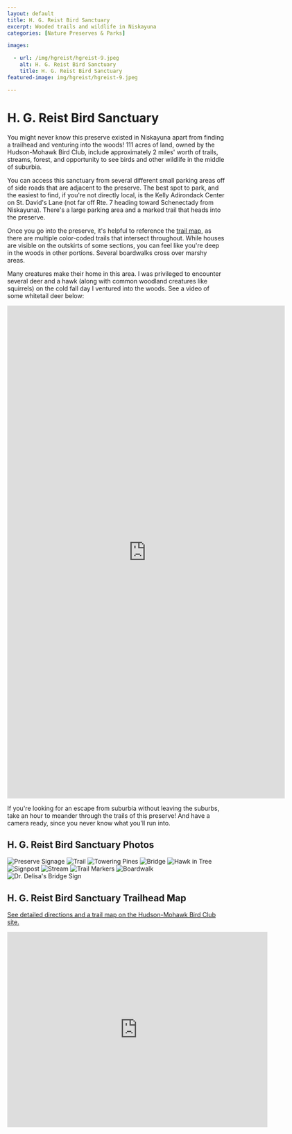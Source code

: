 ```yaml
---
layout: default
title: H. G. Reist Bird Sanctuary
excerpt: Wooded trails and wildlife in Niskayuna
categories: [Nature Preserves & Parks]

images:

  - url: /img/hgreist/hgreist-9.jpeg
    alt: H. G. Reist Bird Sanctuary
    title: H. G. Reist Bird Sanctuary
featured-image: img/hgreist/hgreist-9.jpeg

---
```


<h1>H. G. Reist Bird Sanctuary</h1>

<p>You might never know this preserve existed in Niskayuna apart from finding a trailhead and venturing into the woods! 111 acres of land, owned by the Hudson-Mohawk Bird Club, include approximately 2 miles' worth of trails, streams, forest, and opportunity to see birds and other wildlife in the middle of suburbia.</p>

<p>You can access this sanctuary from several different small parking areas off of side roads that are adjacent to the preserve. The best spot to park, and the easiest to find, if you're not directly local, is the Kelly Adirondack Center on St. David's Lane (not far off Rte. 7 heading toward Schenectady from Niskayuna). There's a large parking area and a marked trail that heads into the preserve.</p>
	
<p>
Once you go into the preserve, it's helpful to reference the <a href="https://hmbc.net/resources/Documents/MiscPDF/reist_trail_map.pdf" target="_blank">trail map</a>, as there are	multiple color-coded trails that intersect throughout. While houses are visible on the outskirts of some sections, you can feel like you're deep in the woods in other portions. Several boardwalks cross over marshy areas. 
</p>

<p>Many creatures make their home in this area. I was privileged to encounter several deer and a hawk (along with common woodland creatures like squirrels) on the cold fall day I ventured into the woods. See a video of some whitetail deer below:</p>

<p>
    <iframe src="https://player.vimeo.com/video/492868020" width="640" height="1135" frameborder="0" allow="autoplay; fullscreen" allowfullscreen></iframe>
</p>

<p>If you're looking for an escape from suburbia without leaving the suburbs, take an hour to meander through the trails of this preserve! And have a camera ready, since you never know what you'll run into.</p>

<h2>H. G. Reist Bird Sanctuary Photos</h2>

<div class="fotorama" data-nav="thumbs" data-width="100%"
                     data-ratio="800/600"
                     data-min-width="100%"
                     data-max-width="1000"
                     data-min-height="300"
                     data-max-height="100%" 
     				 data-arrows="true">
<img src="/img/touhey-preserve/hgreist/hgreist-5.jpeg" alt="Preserve Signage">
<img src="/img/touhey-preserve/hgreist/hgreist-1.jpeg" alt="Trail">
<img src="/img/touhey-preserve/hgreist/hgreist-2.jpeg" alt="Towering Pines">
<img src="/img/touhey-preserve/hgreist/hgreist-3.jpeg" alt="Bridge">
<img src="/img/touhey-preserve/hgreist/hgreist-4.jpeg" alt="Hawk in Tree">
<img src="/img/touhey-preserve/hgreist/hgreist-6.jpeg" alt="Signpost">
<img src="/img/touhey-preserve/hgreist/hgreist-7.jpeg" alt="Stream">
<img src="/img/touhey-preserve/hgreist/hgreist-8.jpeg" alt="Trail Markers">
<img src="/img/touhey-preserve/hgreist/hgreist-9.jpeg" alt="Boardwalk">
<img src="/img/touhey-preserve/hgreist/hgreist-10.jpeg" alt="Dr. Delisa's Bridge Sign">
</div>

<h2 id="trailmap">H. G. Reist Bird Sanctuary Trailhead Map</h2>

<p><a href="https://hmbc.net/Reist-Sanctuary">See detailed directions and a trail map on the Hudson-Mohawk Bird Club site.</a></p>

<div class="google-maps">
<iframe src="https://www.google.com/maps/embed?pb=!1m18!1m12!1m3!1d2927.9632812415593!2d-73.88423054875682!3d42.78912611578658!2m3!1f0!2f0!3f0!3m2!1i1024!2i768!4f13.1!3m3!1m2!1s0x89de7327579d10a1%3A0xfeffd16dc298ba9!2sKelly%20Adirondack%20Center!5e0!3m2!1sen!2sus!4v1608401541903!5m2!1sen!2sus" width="600" height="450" frameborder="0" style="border:0;" allowfullscreen="" aria-hidden="false" tabindex="0"></iframe></div>


